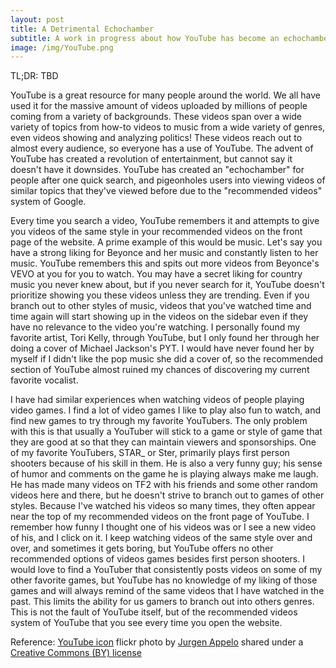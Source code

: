 ```yaml
---
layout: post
title: A Detrimental Echochamber
subtitle: A work in progress about how YouTube has become an echochamber of information and entertainment.
image: /img/YouTube.png
---
```

TL;DR: TBD

YouTube is a great resource for many people around the world. We all have used it for the massive amount of videos uploaded by millions of people coming from a variety of backgrounds. These videos span over a wide variety of topics from how-to videos to music from a wide variety of genres, even videos showing and analyzing politics! These videos reach out to almost every audience, so everyone has a use of YouTube. The advent of YouTube has created a revolution of entertainment, but cannot say it doesn't have it downsides. YouTube has created an "echochamber" for people after one quick search, and pigeonholes users into viewing videos of similar topics that they've viewed before due to the "recommended videos" system of Google.

Every time you search a video, YouTube remembers it and attempts to give you videos of the same style in your recommended videos on the front page of the website. A prime example of this would be music. Let's say you have a strong liking for Beyonce and her music and constantly listen to her music. YouTube remembers this and spits out more videos from Beyonce's VEVO at you for you to watch. You may have a secret liking for country music you never knew about, but if you never search for it, YouTube doesn't prioritize showing you these videos unless they are trending. Even if you branch out to other styles of music, videos that you've watched time and time again will start showing up in the videos on the sidebar even if they have no relevance to the video you're watching. I personally found my favorite artist, Tori Kelly, through YouTube, but I only found her through her doing a cover of Michael Jackson's PYT. I would have never found her by myself if I didn't like the pop music she did a cover of, so the recommended section of YouTube almost ruined my chances of discovering my current favorite vocalist.

I have had similar experiences when watching videos of people playing video games. I find a lot of video games I like to play also fun to watch, and find new games to try through my favorite YouTubers. The only problem with this is that usually a YouTuber will stick to a game or style of game that they are good at so that they can maintain viewers and sponsorships. One of my favorite YouTubers, STAR_ or Ster, primarily plays first person shooters because of his skill in them. He is also a very funny guy; his sense of humor and comments on the game he is playing always make me laugh. He has made many videos on TF2 with his friends and some other random videos here and there, but he doesn't strive to branch out to games of other styles. Because I've watched his videos so many times, they often appear near the top of my recommended videos on the front page of YouTube. I remember how funny I thought one of his videos was or I see a new video of his, and I click on it. I keep watching videos of the same style over and over, and sometimes it gets boring, but YouTube offers no other recommended options of videos games besides first person shooters. I would love to find a YouTuber that consistently posts videos on some of my other favorite games, but YouTube has no knowledge of my liking of those games and will always remind of the same videos that I have watched in the past. This limits the ability for us gamers to branch out into others genres. This is not the fault of YouTube itself, but of the recommended videos system of YouTube that you see every time you open the website. 

Reference:
<a title="YouTube icon" href="https://flickr.com/photos/jurgenappelo/7749081576">YouTube icon</a> flickr photo by <a href="https://flickr.com/people/jurgenappelo">Jurgen Appelo</a> shared under a <a href="https://creativecommons.org/licenses/by/2.0/">Creative Commons (BY) license</a> </small>
